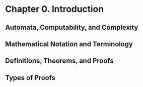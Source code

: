 # Chapter 0. Introduction
## Automata, Computability, and Complexity
## Mathematical Notation and Terminology
## Definitions, Theorems, and Proofs
## Types of Proofs